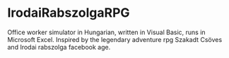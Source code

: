# IrodaiRabszolgaRPG
Office worker simulator in Hungarian, written in Visual Basic, runs in Microsoft Excel. Inspired by the legendary adventure rpg Szakadt Csöves and Irodai rabszolga facebook age.
